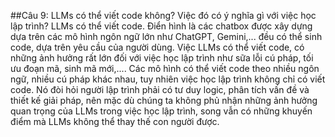 ##Câu 9: LLMs có thể viết code không? Việc đó có ý nghĩa gì với việc học lập trình?
  LLMs có thể viết code. Điển hình là các chatbox được xây dựng dựa trên các mô hình ngôn ngữ lớn như ChatGPT, Gemini,... đều có thể sinh code, dựa trên yêu cầu của người dùng.
  Việc LLMs có thể viết code, có những ảnh hưởng rất lớn đối với việc học lập trình như sữa lỗi cú pháp, tối ưu đoạn mã, sinh mã mới,.... Các mô hình có thể viết code theo nhiều ngôn ngữ, nhiều cú pháp khác nhau, tuy nhiên việc học lập trình không chỉ có viết code. Nó đòi hỏi người lập trình phải có tư duy logic, phân tích vấn đề và thiết kế giải pháp, nên mặc dù chúng ta không phủ nhận những ảnh hưởng quan trọng của LLMs trong việc học lập trình, song vẫn có những khuyến điểm mà LLMs không thể thay thế con người được.

  
  
